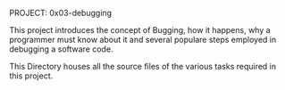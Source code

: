 PROJECT: 0x03-debugging

This project introduces the concept of Bugging, how it happens, why a programmer must know
about it and several populare steps employed in debugging a software code.

This Directory houses all the source files of the various tasks required in this project.
